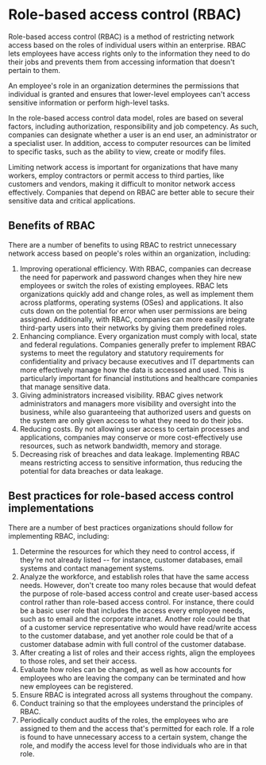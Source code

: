 # Role-based access control (RBAC)

Role-based access control (RBAC) is a method of restricting network access based on the roles of individual users within an enterprise. RBAC lets employees have access rights only to the information they need to do their jobs and prevents them from accessing information that doesn't pertain to them.

An employee's role in an organization determines the permissions that individual is granted and ensures that lower-level employees can't access sensitive information or perform high-level tasks.

In the role-based access control data model, roles are based on several factors, including authorization, responsibility and job competency. As such, companies can designate whether a user is an end user, an administrator or a specialist user. In addition, access to computer resources can be limited to specific tasks, such as the ability to view, create or modify files.

Limiting network access is important for organizations that have many workers, employ contractors or permit access to third parties, like customers and vendors, making it difficult to monitor network access effectively. Companies that depend on RBAC are better able to secure their sensitive data and critical applications.

## Benefits of RBAC

There are a number of benefits to using RBAC to restrict unnecessary network access based on people's roles within an organization, including:

1. Improving operational efficiency. With RBAC, companies can decrease the need for paperwork and password changes when they hire new employees or switch the roles of existing employees. RBAC lets organizations quickly add and change roles, as well as implement them across platforms, operating systems (OSes) and applications. It also cuts down on the potential for error when user permissions are being assigned. Additionally, with RBAC, companies can more easily integrate third-party users into their networks by giving them predefined roles.
2. Enhancing compliance. Every organization must comply with local, state and federal regulations. Companies generally prefer to implement RBAC systems to meet the regulatory and statutory requirements for confidentiality and privacy because executives and IT departments can more effectively manage how the data is accessed and used. This is particularly important for financial institutions and healthcare companies that manage sensitive data.
3. Giving administrators increased visibility. RBAC gives network administrators and managers more visibility and oversight into the business, while also guaranteeing that authorized users and guests on the system are only given access to what they need to do their jobs.
4. Reducing costs. By not allowing user access to certain processes and applications, companies may conserve or more cost-effectively use resources, such as network bandwidth, memory and storage.
5. Decreasing risk of breaches and data leakage. Implementing RBAC means restricting access to sensitive information, thus reducing the potential for data breaches or data leakage.

## Best practices for role-based access control implementations

There are a number of best practices organizations should follow for implementing RBAC, including:

1. Determine the resources for which they need to control access, if they're not already listed -- for instance, customer databases, email systems and contact management systems.
2. Analyze the workforce, and establish roles that have the same access needs. However, don't create too many roles because that would defeat the purpose of role-based access control and create user-based access control rather than role-based access control. For instance, there could be a basic user role that includes the access every employee needs, such as to email and the corporate intranet. Another role could be that of a customer service representative who would have read/write access to the customer database, and yet another role could be that of a customer database admin with full control of the customer database.
3. After creating a list of roles and their access rights, align the employees to those roles, and set their access.
4. Evaluate how roles can be changed, as well as how accounts for employees who are leaving the company can be terminated and how new employees can be registered.
5. Ensure RBAC is integrated across all systems throughout the company.
6. Conduct training so that the employees understand the principles of RBAC.
7. Periodically conduct audits of the roles, the employees who are assigned to them and the access that's permitted for each role. If a role is found to have unnecessary access to a certain system, change the role, and modify the access level for those individuals who are in that role.
